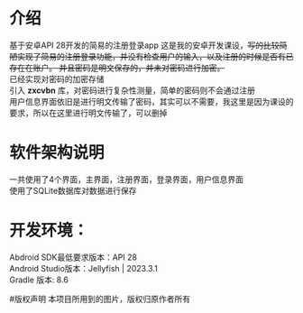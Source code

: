 # 介绍
基于安卓API 28开发的简易的注册登录app
这是我的安卓开发课设，~~写的比较简陋实现了简易的注册登录功能，并没有检查用户的输入，以及注册的时候是否有已存在在账户。
并且密码是明文保存的，并未对密码进行加密。~~ <br />
已经实现对密码的加密存储<br />
引入 **zxcvbn** 库，对密码进行复杂性测量，简单的密码则不会通过注册<br />
用户信息界面依旧是进行明文传输了密码，其实可以不需要，我这里是因为课设的要求，所以在这里进行明文传输了，可以删掉<br />

# 软件架构说明
一共使用了4个界面，主界面，注册界面，登录界面，用户信息界面<br />
使用了SQLite数据库对数据进行保存<br />

# 开发环境：
Abdroid SDK最低要求版本：API 28<br />
Android Studio版本：Jellyfish | 2023.3.1<br />
Gradle 版本: 8.6<br />

#版权声明
本项目所用到的图片，版权归原作者所有


